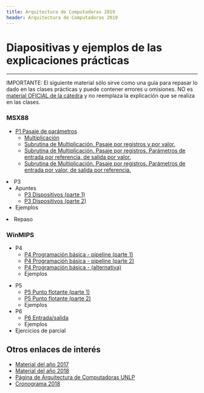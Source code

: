 ```yaml
---
title: Arquitectura de Computadoras 2019
header: Arquitectura de Computadoras 2019
---
```


# Diapositivas y ejemplos de las explicaciones prácticas
-------------------------------------------

IMPORTANTE: El siguiente material sólo sirve como una guía para repasar lo dado en las clases prácticas y puede contener errores u omisiones. NO es [material OFICIAL de la cátedra](http://weblidi.info.unlp.edu.ar/catedras/arquitecturaP2003/) y no reemplaza la explicación que se realiza en las clases.

### MSX88

*   [P1 Pasaje de parámetros](clases/clase1.ppt)
    * [Multiplicación](ejemplos/p1ej1.asm)
    * [Subrutina de Multiplicación. Pasaje por registros y por valor.](ejemplos/p1ej2.asm)
    * [Subrutina de Multiplicación. Pasaje por registros. Parámetros de entrada por referencia, de salida por valor.](ejemplos/p1ej3.asm)
    * [Subrutina de Multiplicación. Pasaje por registros. Parámetros de entrada por valor, de salida por referencia.](ejemplos/p1ej4.asm)
    <!--* [Subrutina de Multiplicación. Parámetros de entrada por valor y pila, de salida por valor y registro.](ejemplos/p1ej5.asm)
    * [Subrutina de Multiplicación. Parámetros de entrada por valor y pila, de salida por registro y pila.](ejemplos/p1ej6.asm)
 -->
*   P2: Interrupciones
    * Apuntes
        *   [P2 Entrada salida y e interrupciones](clases/clase2.ppt)
        *   [P2 interrupciones por hardware](clases/clase2.pdf)
        *   [P2 Apunte Completo sobre interrupciones en MSX88](apuntes/interrupciones.pdf)
        *   [P2 Entrada salida y e interrupciones (alternativa)](clases/clase2alternativa.ppt)
    * Ejemplos
      <!--  * [Impresión de un string por pantalla (int 7)](ejemplos/p2ej1.asm)
        * [Impresión de dos strings por pantalla (int 7)](ejemplos/p2ej2.asm)
        * [Impresión de dos strings por pantalla (versión alternativa) (int 7)](ejemplos/p2ej2alternativa.asm)
        * [Impresión de un caracter (string de longitud 1) por pantalla (int 7)](ejemplos/p2ej3.asm)
        * [Lectura de un caracter (e impresión en pantalla) (int 6, int 7)](ejemplos/p2ej4.asm)
        * [Lectura de un string terminado en 'x' (e impresión en pantalla) (int 6, int 7)](ejemplos/p2ej5.asm)
        * [Imprimir el string "hola" luego de 30 segundos](ejemplos/p2ej6.asm)
        * [Imprimir el string "hola" _cada_ 30 segundos](ejemplos/p2ej7.asm)
        * [Parte de la solución del ejercicio 11 de la práctica 2.](ejemplos/p2_ej11.asm) -->
* P3
    * Apuntes
        *   [P3 Dispositivos (parte 1)](clases/clase3-1.ppt)
        *   [P3 Dispositivos (parte 2)](clases/clase3-2.ppt)
    * Ejemplos
      <!--* [Configuración de una vez de las Luces](ejemplos/p3ej1.asm)
      * [Contador con Luces](ejemplos/p3ej2.asm)
      * [Control de las Luces con las Llaves ](ejemplos/p3ej3.asm)
      * [Control de las Luces con las Llaves. Termina si se prenden todas las luces ](ejemplos/p3ej4.asm)
      * [Control de ingreso con una contraseña tipo valija mediante las Llaves. ](ejemplos/p3ej5.asm)
      * [Impresión de un string en la impresora a través del PIO](ejemplos/p3ej6.asm)
      * [Impresión de un string en la impresora a través del HAND en modo consulta de estado ](ejemplos/p3ej7.asm)
      * [Impresión de un string en la impresora a través del HAND en modo interrupciones ](ejemplos/p3ej8.asm)
      * [Impresión de un string en la impresora a través del USART con DTR y consulta de estado ](ejemplos/p3ej9.asm) -->
* Repaso
    <!--* [Impresión de un string en pantalla, cada un segundo durante 30 segundos. El f10 se pausa/reanuda.](ejemplos/p3ej10.asm)
    * Ejercicios de parcial:
        * [1](ejemplos/par1.asm)
        * [2](ejemplos/par2.asm)
        * [3](ejemplos/par3.asm)
        * [4](ejemplos/par4.asm)
        * [5](ejemplos/par5.asm)
        * [6](ejemplos/par6.asm)
        * [7](ejemplos/par7.asm)
        * [8](ejemplos/par8.asm)
        * [9](ejemplos/par9.asm)
        * [10](ejemplos/par10.asm)
        * [11](ejemplos/par11.asm)
        * [12](ejemplos/par12.asm) -->


### WinMIPS

*   P4
    *   [P4 Programación básica \- pipeline (parte 1)](clases/clase4-1.ppt)
    *   [P4 Programación básica \- pipeline (parte 2)](clases/clase4-2.ppt)
    *   [P4 Programación básica \- (alternativa)](clases/clase4alternativa.ppt)
    * Ejemplos
<!--        * [Programación de un if](ejemplos/p4ej1.s)
        * [Programación de un if/else](ejemplos/p4ej2.s) -->
*   P5
    *   [P5 Punto flotante (parte 1)](clases/clase5-1.ppt)
    *   [P5 Punto flotante (parte 2)](clases/clase5-2.ppt)
    * Ejemplos
        <!--* [Conversión de entero a flotante](ejemplos/p5ej2.s)
        * [Conversión de flotante a entero](ejemplos/p5ej3.s)
        * [Atasco WAW](ejemplos/p5waw.s)
        * [Atasco WAR](ejemplos/p5war.s)
        * [Conversión de un string a mayúscula (subrutinas/convencion/pila)](ejemplos/p5ej4.s) -->
*   P6
    * [P6 Entrada/salida](clases/clase6.ppt)
    * Ejemplos
        <!--* [Imprimir un numero positivo, un número negativo y uno flotante en la pantalla](ejemplos/p6e1.s)
        * [Imprima "Hola" en pantalla](ejemplos/p6e2.s)
        * [Leer dos numeros enteros de teclado e imprimir la suma](ejemplos/p6e3.s)
        * [Leer un string de 10 caracteres y después imprimirlo](ejemplos/p6e4.s)
        * [Pintar el pixel (x=25,y=40) de color azul (sólo con registros)](ejemplos/p6e5.s)
        * [Pintar el pixel (x=25,y=40) de color azul (con variables)](ejemplos/p6e6.s) -->
  * Ejercicios de parcial
<!--     * [Posible solución del Tema 1 de la primera fecha del segundo parcial](ejemplos/p2f1_tema1.s) -->



Otros enlaces de interés
------------------------

*   [Material del año 2017](2017/index.html)
*   [Material del año 2018](2018/index.html)
*   [Página de Arquitectura de Computadoras UNLP](http://weblidi.info.unlp.edu.ar/catedras/arquitecturaP2003/)
*   [Cronograma 2018](http://weblidi.info.unlp.edu.ar/catedras/arquitecturap2003)

